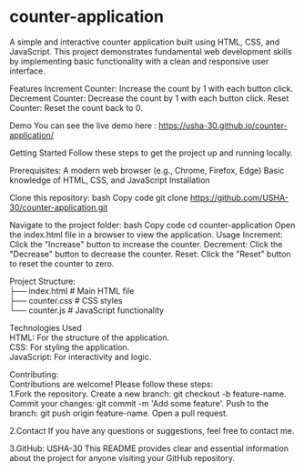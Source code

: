 # counter-application

A simple and interactive counter application built using HTML, CSS, and JavaScript. This project demonstrates fundamental web development skills by implementing basic functionality with a clean and responsive user interface.

Features
Increment Counter: Increase the count by 1 with each button click.
Decrement Counter: Decrease the count by 1 with each button click.
Reset Counter: Reset the count back to 0.

Demo
You can see the live demo here : https://usha-30.github.io/counter-application/


Getting Started
Follow these steps to get the project up and running locally.

Prerequisites:
A modern web browser (e.g., Chrome, Firefox, Edge)
Basic knowledge of HTML, CSS, and JavaScript Installation

Clone this repository:
bash
Copy code
git clone https://github.com/USHA-30/counter-application.git

Navigate to the project folder:
bash
Copy code
cd counter-application
Open the index.html file in a browser to view the application.
Usage
Increment: Click the "Increase" button to increase the counter.
Decrement: Click the "Decrease" button to decrease the counter.
Reset: Click the "Reset" button to reset the counter to zero.


Project Structure:
<br>
├── index.html   # Main HTML file 
<br>
├── counter.css    # CSS styles 
<br>
└── counter.js    # JavaScript functionality


Technologies Used
<br>
HTML: For the structure of the application.
<br>
CSS: For styling the application.
<br>
JavaScript: For interactivity and logic.

Contributing:
<br>
Contributions are welcome! Please follow these steps:
<br>
1.Fork the repository.
Create a new branch: git checkout -b feature-name.
Commit your changes: git commit -m 'Add some feature'.
Push to the branch: git push origin feature-name.
Open a pull request.

2.Contact
If you have any questions or suggestions, feel free to contact me.

3.GitHub: USHA-30 
This README provides clear and essential information about the project for anyone visiting your GitHub repository. 








